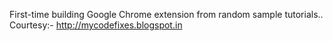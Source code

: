 First-time building Google Chrome extension from random sample tutorials.. <br>
Courtesy:- http://mycodefixes.blogspot.in
